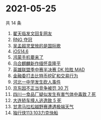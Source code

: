 # 2021-05-25

共 14 条

<!-- BEGIN -->
<!-- 最后更新时间 Tue May 25 2021 13:31:45 GMT+0800 (China Standard Time) -->

1. [翟天临发文回复网友](https://www.zhihu.com/search?q=翟天临)
2. [RNG 夺冠](https://www.zhihu.com/search?q=rng)
3. [吴孟超灵堂放的是国际歌](https://www.zhihu.com/search?q=吴孟超)
4. [iOS14.6](https://www.zhihu.com/search?q=ios14.6)
5. [鸿蒙手机要来了](https://www.zhihu.com/search?q=华为鸿蒙)
6. [乌合麒麟新作缅怀袁隆平](https://www.zhihu.com/search?q=乌合麒麟新作)
7. [英雄联盟季中赛半决赛 DK 险胜 MAD](https://www.zhihu.com/search?q=英雄联盟)
8. [金融委打击比特币挖矿和交易行为](https://www.zhihu.com/search?q=金融委打击比特币)
9. [河北一中学发生砍人事件](https://www.zhihu.com/search?q=河北中学砍人)
10. [京东因不正当竞争被罚 30 万](https://www.zhihu.com/search?q=京东罚款)
11. [四川一食品厂疑似发生有害气体中毒致 7 死](https://www.zhihu.com/search?q=四川食品厂)
12. [大连轿车撞人逃逸致 5 死](https://www.zhihu.com/search?q=大连车祸)
13. [甘肃马拉松越野赛遭遇极端天气](https://www.zhihu.com/search?q=甘肃马拉松)
14. [独行侠113:103力克快船](https://www.zhihu.com/search?q=独行侠)

<!-- END -->
